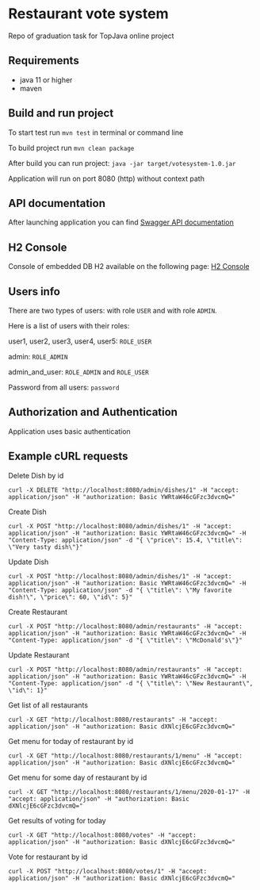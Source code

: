 # Restaurant vote system
Repo of graduation task for TopJava online project

## Requirements
- java 11 or higher
- maven

## Build and run project
To start test run `mvn test` in terminal or command line

To build project run `mvn clean package`

After build you can run project: `java -jar target/votesystem-1.0.jar`

Application will run on port 8080 (http) without context path

## API documentation
After launching application you can find [Swagger API documentation](http://localhost:8080/swagger-ui.html)

## H2 Console
Console of embedded DB H2 available on the following page: [H2 Console](http://localhost:8080/h2-console)

## Users info
There are two types of users: with role `USER` and with role `ADMIN`. 

Here is a list of users with their roles:

user1, user2, user3, user4, user5: `ROLE_USER`

admin: `ROLE_ADMIN`

admin_and_user: `ROLE_ADMIN` and `ROLE_USER`

Password from all users: `password`

## Authorization and Authentication
Application uses basic authentication

## Example cURL requests

Delete Dish by id
```
curl -X DELETE "http://localhost:8080/admin/dishes/1" -H "accept: application/json" -H "authorization: Basic YWRtaW46cGFzc3dvcmQ="
```


Create Dish
```
curl -X POST "http://localhost:8080/admin/dishes/1" -H "accept: application/json" -H "authorization: Basic YWRtaW46cGFzc3dvcmQ=" -H "Content-Type: application/json" -d "{ \"price\": 15.4, \"title\": \"Very tasty dish\"}"
```


Update Dish
```
curl -X POST "http://localhost:8080/admin/dishes/1" -H "accept: application/json" -H "authorization: Basic YWRtaW46cGFzc3dvcmQ=" -H "Content-Type: application/json" -d "{ \"title\": \"My favorite dish!\", \"price\": 60, \"id\": 5}"
```


Create Restaurant
```
curl -X POST "http://localhost:8080/admin/restaurants" -H "accept: application/json" -H "authorization: Basic YWRtaW46cGFzc3dvcmQ=" -H "Content-Type: application/json" -d "{ \"title\": \"McDonald's\"}"
```


Update Restaurant
```
curl -X POST "http://localhost:8080/admin/restaurants" -H "accept: application/json" -H "authorization: Basic YWRtaW46cGFzc3dvcmQ=" -H "Content-Type: application/json" -d "{ \"title\": \"New Restaurant\", \"id\": 1}"
```


Get list of all restaurants
```
curl -X GET "http://localhost:8080/restaurants" -H "accept: application/json" -H "authorization: Basic dXNlcjE6cGFzc3dvcmQ="
```


Get menu for today of restaurant by id
```
curl -X GET "http://localhost:8080/restaurants/1/menu" -H "accept: application/json" -H "authorization: Basic dXNlcjE6cGFzc3dvcmQ="
```


Get menu for some day of restaurant by id
```
curl -X GET "http://localhost:8080/restaurants/1/menu/2020-01-17" -H "accept: application/json" -H "authorization: Basic dXNlcjE6cGFzc3dvcmQ="
```


Get results of voting for today
```
curl -X GET "http://localhost:8080/votes" -H "accept: application/json" -H "authorization: Basic dXNlcjE6cGFzc3dvcmQ="
```


Vote for restaurant by id
```
curl -X POST "http://localhost:8080/votes/1" -H "accept: application/json" -H "authorization: Basic dXNlcjE6cGFzc3dvcmQ="
```
